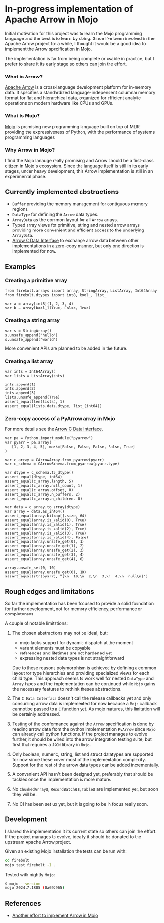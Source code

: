 # In-progress implementation of Apache Arrow in Mojo

Initial motivation for this project was to learn the Mojo programming language and the best is to learn by doing. Since I've been involved in the Apache Arrow project for a while, I thought it would be a good idea to implement the Arrow specification in Mojo.

The implementation is far from being complete or usable in practice, but I prefer to share it its early stage so others can join the effort.

### What is Arrow?

[Apache Arrow](https://arrow.apache.org) is a cross-language development platform for in-memory data. It specifies a standardized language-independent columnar memory format for flat and hierarchical data, organized for efficient analytic operations on modern hardware like CPUs and GPUs.

### What is Mojo?

[Mojo](https://www.modular.com/mojo) is promising new programming language built on top of MLIR providing the expressiveness of Python, with the performance of systems programming languages.

### Why Arrow in Mojo?

I find the Mojo lanauge really promising and Arrow should be a first-class citizen in Mojo's ecosystem. Since the language itself is still in its early stages, under heavy development, this Arrow implementation is still in an experimental phase.

## Currently implemented abstractions

- `Buffer` providing the memory management for contiguous memory regions.
- `DataType` for defining the `Arrow` data types.
- `ArrayData` as the common layout for all `Arrow` arrays.
- Typed array views for primitive, string and nested arrow arrays providing more convenient and efficient access to the underlying `ArrayData`.
- [Arrow C Data Interface](https://arrow.apache.org/docs/format/CDataInterface.html) to exchange arrow data between other implementations in a zero-copy manner, but only one direction is implemented for now.

## Examples

### Creating a primitive array

```mojo
from firebolt.arrays import array, StringArray, ListArray, Int64Array
from firebolt.dtypes import int8, bool_, list_

var a = array[int8](1, 2, 3, 4)
var b = array[bool_](True, False, True)
```

### Creating a string array

```mojo
var s = StringArray()
s.unsafe_append("hello")
s.unsafe_append("world")
```

More convenient APIs are planned to be added in the future.

### Creating a list array

```mojo
var ints = Int64Array()
var lists = ListArray(ints)

ints.append(1)
ints.append(2)
ints.append(3)
lists.unsafe_append(True)
assert_equal(len(lists), 1)
assert_equal(lists.data.dtype, list_(int64))
```

### Zero-copy access of a PyArrow array in Mojo

For more details see the [Arrow C Data Interface](https://arrow.apache.org/docs/format/CDataInterface.html).

```mojo
var pa = Python.import_module("pyarrow")
var pyarr = pa.array(
   [1, 2, 3, 4, 5], mask=[False, False, False, False, True]
)

var c_array = CArrowArray.from_pyarrow(pyarr)
var c_schema = CArrowSchema.from_pyarrow(pyarr.type)

var dtype = c_schema.to_dtype()
assert_equal(dtype, int64)
assert_equal(c_array.length, 5)
assert_equal(c_array.null_count, 1)
assert_equal(c_array.offset, 0)
assert_equal(c_array.n_buffers, 2)
assert_equal(c_array.n_children, 0)

var data = c_array.to_array(dtype)
var array = data.as_int64()
assert_equal(array.bitmap[].size, 64)
assert_equal(array.is_valid(0), True)
assert_equal(array.is_valid(1), True)
assert_equal(array.is_valid(2), True)
assert_equal(array.is_valid(3), True)
assert_equal(array.is_valid(4), False)
assert_equal(array.unsafe_get(0), 1)
assert_equal(array.unsafe_get(1), 2)
assert_equal(array.unsafe_get(2), 3)
assert_equal(array.unsafe_get(3), 4)
assert_equal(array.unsafe_get(4), 0)

array.unsafe_set(0, 10)
assert_equal(array.unsafe_get(0), 10)
assert_equal(str(pyarr), "[\n  10,\n  2,\n  3,\n  4,\n  null\n]")
```

## Rough edges and limitations

So far the implementation has been focused to provide a solid foundation for further development, not for memory efficiency, performance or completeness.

A couple of notable limitations:

1. The chosen abstractions may not be ideal, but:
   - mojo lacks support for dynamic dispatch at the moment
   - variant elements must be copyable
   - references and lifetimes are not hardened yet
   - expressing nested data types is not straightforward

   Due to these reasons polymorphism is achieved by defining a common layout for type hierarchies and providing specialized views for each child type. This approach seems to work well for nested `DataType` and `Array` types and the implementation can be continued while `Mojo` gains the necessary features to rethink theses abstractions.

2. The `C Data Interface` doesn't call the release callbacks yet and only consuming arrow data is implemented for now because a `Mojo` callback cannot be passed to a `C` function yet. As mojo matures, this limitation will be certainly addressed.

3. Testing of the conformance against the `Arrow` specification is done by reading arrow data from the python implementation `PyArrow` since `Mojo` can already call python functions. If the project manages to evolve further, it should be wired into the arrow integration testing suite, but first that requires a `JSON` library in `Mojo`.

4. Only boolean, numeric, string, list and struct datatypes are supported for now since these cover most of the implementation complexity. Support for the rest of the arrow data types can be added incrementally.

5. A convenient API hasn't been designed yet, preferably that should be tackled once the implementation is more mature.

6. No `ChunkedArray`s, `RecordBatch`es, `Table`s are implemented yet, but soon they will be.

7. No CI has been set up yet, but it is going to be in focus really soon.

## Development

I shared the implementation it its current state so others can join the effort.
If the project manages to evolve, ideally it should be donated to the upstream Apache Arrow project.

Given an existing Mojo installation the tests can be run with:

```bash
cd firebolt
mojo test firebolt -I .
```

Tested with nightly `Mojo`:

```bash
$ mojo --version
mojo 2024.7.1805 (0a697965)
```

## References

- [Another effort to implement Arrow in Mojo](https://github.com/mojo-data/arrow.mojo)
